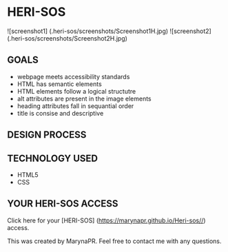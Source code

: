 # HERI-SOS

![screenshot1] (.heri-sos/screenshots/Screenshot1H.jpg)
![screenshot2] (.heri-sos/screenshots/Screenshot2H.jpg)

## GOALS
* webpage meets accessibility standards 
* HTML has semantic elements
* HTML elements follow a logical structutre
* alt attributes are present in the image elements
* heading attributes fall in sequantial order
* title is consise and descriptive


## DESIGN PROCESS

## TECHNOLOGY USED
* HTML5
* CSS

## YOUR HERI-SOS ACCESS
Click here for your [HERI-SOS] (https://marynapr.github.io/Heri-sos//) access.

This was created by MarynaPR. 
Feel free to contact me with any questions.